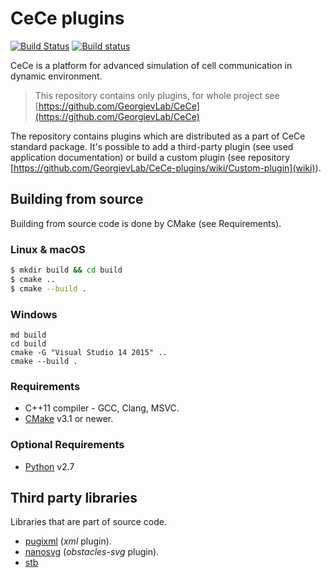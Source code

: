 
# CeCe plugins

[![Build Status](https://travis-ci.org/GeorgievLab/CeCe-plugins.svg?branch=master)](https://travis-ci.org/GeorgievLab/CeCe-plugins)
[![Build status](https://ci.appveyor.com/api/projects/status/nsh176yuvfyhvp3i/branch/master?svg=true)](https://ci.appveyor.com/project/NTSFka/cece-plugins/branch/master)

CeCe is a platform for advanced simulation of cell communication in dynamic environment.

> This repository contains only plugins, for whole project see [https://github.com/GeorgievLab/CeCe](https://github.com/GeorgievLab/CeCe)

The repository contains plugins which are distributed as a part of CeCe standard package. It's possible to add a third-party plugin (see used application documentation) or build a custom plugin (see repository [https://github.com/GeorgievLab/CeCe-plugins/wiki/Custom-plugin](wiki)).

## Building from source

Building from source code is done by CMake (see Requirements).

### Linux & macOS

```bash
$ mkdir build && cd build
$ cmake ..
$ cmake --build .
```

### Windows
```batch
md build
cd build
cmake -G "Visual Studio 14 2015" ..
cmake --build .
```

### Requirements

* C++11 compiler - GCC, Clang, MSVC.
* [CMake](https://cmake.org) v3.1 or newer.

### Optional Requirements

* [Python](http://www.python.org) v2.7

## Third party libraries
Libraries that are part of source code.

* [pugixml](http://pugixml.org) (*xml* plugin).
* [nanosvg](https://github.com/memononen/nanosvg) (*obstacles-svg* plugin).
* [stb](https://github.com/nothings/stb)
